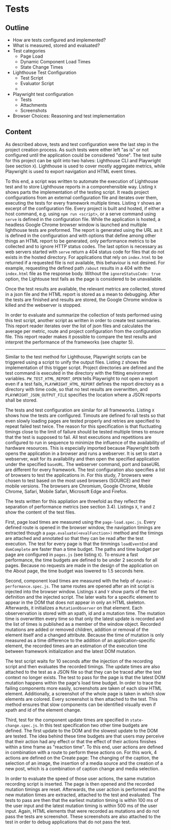 # Tests

## Outline

- How are tests configured and implemented?
- What is measured, stored and evaluated?
- Test categories
  - Page Load
  - Dynamic Component Load Times
  - State Change Times
- Lighthouse Test Configuration
  - Test Script
  - Evaluator Script
  - 
- Playwright test configuration
  - Tests
  - Attachments
  - Screenshots
- Browser Choices: Reasoning and test implementation

## Content

As described above, tests and test configuration were the last step in the project creation process. As such tests were either left "as is" or not configured until the application could be considered "done". The test suite for this project can be split into two halves: Lighthouse CLI and Playwright (see section `X`). Lighthouse is used to cover mostly aggregate metrics, while Playwright is used to export navigation and HTML event times.

To this end, a script was written to automate the execution of Lighthouse test and to store Lighthouse reports in a comporehensible way. Listing `X` shows parts the implementation of the testing script. It reads project configurations from an external configuration file and iterates over them, executing the tests for every framework multiple times. Listing `Y` shows an excerpt of the configuration file. Every project is built and hosted, if either a host command, e.g. using `npm run <script>`, or a serve command using `serve` is defined in the configuration file. While the application is hosted, a headless Google Chrome browser window is launched and multiple lighthouse tests are preformed. The report is generated using the URL as it is defined in the configuration and with options that define among other things an HTML report to be generated, only performance metrics to be collected and to ignore HTTP status codes. The last option is necessary as web servers started with `serve` return a 404 status code for files that do not exists in the hosted directory. For applications that rely on `index.html` to be returned if a requested file is not available, this behaviour is not desired. For example, requesting the defined path `/about` results in a 404 with the `index.html` file as the response body. Without the `ignoreStatusCode: true` option, the Lightouse test fails as the page is considered to be unavailable.

Once the test results are available, the relevant metrics are collected, stored in a json file and the HTML report is stored as a mean to debugging. After the tests are finished and results are stored, the Google Chrome window is killed and the webserver is stopped.

In order to evaluate and summarize the collection of tests performed using this test script, another script as written in order to create test summaries. This report reader iterates over the list of json files and calculates the average per metric, route and project configuration from the configuration file. This report reader makes it possible to compare the test results and interpret the performance of the frameworks (see chapter 5).

---

Similar to the test method for Lighthouse, Playwright scripts can be triggered using a script to unify the output files. Listing `Z` shows the implementation of this trigger script. Project directories are defined and the test command is executed in the directory with the fitting environment variables. `PW_TEST_HTML_REPORT_OPEN` tells Playwright to not open a report even if a test fails, `PLAYWRIGHT_HTML_REPORT` defines the report directory as a directory with time code, so that no test results are overwritten, and `PLAYWRIGHT_JSON_OUTPUT_FILE` specifies the location where a JSON reports shall be stored.

The tests and test configuration are similar for all frameworks. Listing `X` shows how the tests are configured. Timouts are defined fo rall tests so that even slowly loading pages are tested properly and retries are specified to repeat failed test twice. The reason for this specification is that fluctuating timings close to the limit of failure should be tested multiple times to ensure that the test is supposed to fail. All test executions and repetitions are configured to run in sequence to minimize the influence of the availability of hardware resources. This is especially imported because Playwright both opens the application in a browser and runs a webserver. It is set to start a webserver, wait for its availability and then open the specified application under the specified `baseURL`. The webserver command, port and baseURL are different for every framework.
The test configuration also specifies a list of browsers to test the applications in. For this study, 7 browsers were chosen to test based on the most used browsers (SOURCE) and their mobile versions. The browsers are Chromium, Google Chrome, Mobile Chrome, Safari, Mobile Safari, Microsoft Edge and Firefox.

The tests written for this appliation are threefold as they reflect the separation of performance metrics (see section 3.4). Listings `X`, `Y` and `Z` show the content of the test files.

First, page load times are measured using the `page-load.spec.js`. Every defined route is opened in the browser window, the navigation timings are extracted though a `page.evaluate(<evalFunction>)` method and the timings are attached and annotated so that they can be read after the test execution. The test for every page is that the timmings `loadEventEnd` and `domComplete` are faster than a time budget. The paths and time budget per page are configured in `pages.js` (see listing `X`). To ensure a fast performance, the time budgets are defined to be under 2 seconds for all pages. Because no requests are made in the design of the application on the About page, the time budget was lowered to 1.5 seconds here.

Second, component load times are measured with the help of `dynamic-performance.spec.js`. The same routes are opened after an init script is injected into the browser window. Listings `X` and `Y` show parts of the test definition and the injected script. The later waits for a specific element to appear in the DOM that does not appear in only an HTML skeleton. Afterwards, it initializes a `MutationObserver`  on that element. Each observervation is stored with an xpath, id and a mutation time. The mutation time is overwritten every time so that only the latest update is recorded and the list of times is published as a member of the window object. Recorded mutations are added or removed children, addition or removal of the element itself and a changed attribute. Because the time of mutation is only measured as a time difference to the addition of an application-specific element, the recorded times are an estimation of the execution time between framework initialization and the latest DOM mutation.

The test script waits for 10 seconds after the injection of the recording script and then evaluates the recorded timings. The update times are also attached to the test as a JSON file so that they can be traced after the test context no longer exists. The test to pass for the page is that the latest DOM mutation happens within the page's load time budget. In order to trace the failing components more easily, screenshots are taken of each slow HTML element. Additionally, a screenshot of the whole page is taken in which slow elements are colored. Every screenshot is then attached to the test. This method ensures that slow components can be identified visually even if xpath and id of the element change.

Third, test for the component update times are specified in `state-change.spec.js`. In this test specification two other time budgets are defined. The first update to the DOM and the slowest update to the DOM are tested. The idea behind these time budgets are that users may perceive that their action had any effect or that the effect of their actions finishes within a time frame as "reaction time". To this end, user actions are defined in combination with a route to perform these actions on. For this work, 4 actions are defined on the Create page: The changing of the caption, the selection of an image, the insertion of a media source and the creation of a new post, which is a combination of caption change and media selection.

In order to evaluate the speed of those user actions, the same mutation recording script is inserted. The page is then opened and the recorded mutation timings are reset. Afterwards, the user action is performed and the new mutation times are extracted, attached to the test and evaluated. The tests to pass are then that the earliest mutation timing is within 100 ms of the user input and the latest mutation timing is within 500 ms of the user input. Again, HTML elements that were recorded as mutations and do not pass the tests are screenshot. These screenshots are also attached to the test in order to debug applications that do not pass the test.